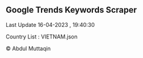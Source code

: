 

## Google Trends Keywords Scraper 
 
Last Update 16-04-2023 , 19:40:30

Country List :
VIETNAM.json



© Abdul Muttaqin 
